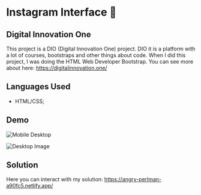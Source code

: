 # Instagram Interface :camera_flash:



## Digital Innovation One

This project is a DIO (Digital Innovation One) project. DIO it is a platform with a lot of courses, bootstraps and other things about code. When I did this project, I was doing the HTML Web Developer Bootstrap. You can see more about here: <https://digitalinnovation.one/>



## Languages Used

- HTML/CSS;



## Demo

![Mobile Desktop](C:\Users\PC\AppData\Roaming\Typora\typora-user-images\image-20210829220056229.png)

![Desktop Image](C:\Users\PC\AppData\Roaming\Typora\typora-user-images\image-20210829220025507.png)  



## Solution

Here you can interact with my solution: <https://angry-perlman-a90fc5.netlify.app/>

